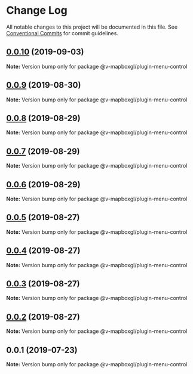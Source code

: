 # Change Log

All notable changes to this project will be documented in this file.
See [Conventional Commits](https://conventionalcommits.org) for commit guidelines.

## [0.0.10](https://github.com/reno-xjb/v-mapboxgl/compare/@v-mapboxgl/plugin-menu-control@0.0.9...@v-mapboxgl/plugin-menu-control@0.0.10) (2019-09-03)

**Note:** Version bump only for package @v-mapboxgl/plugin-menu-control





## [0.0.9](https://github.com/reno-xjb/v-mapboxgl/compare/@v-mapboxgl/plugin-menu-control@0.0.8...@v-mapboxgl/plugin-menu-control@0.0.9) (2019-08-30)

**Note:** Version bump only for package @v-mapboxgl/plugin-menu-control





## [0.0.8](https://github.com/reno-xjb/v-mapboxgl/compare/@v-mapboxgl/plugin-menu-control@0.0.7...@v-mapboxgl/plugin-menu-control@0.0.8) (2019-08-29)

**Note:** Version bump only for package @v-mapboxgl/plugin-menu-control





## [0.0.7](https://github.com/reno-xjb/v-mapboxgl/compare/@v-mapboxgl/plugin-menu-control@0.0.6...@v-mapboxgl/plugin-menu-control@0.0.7) (2019-08-29)

**Note:** Version bump only for package @v-mapboxgl/plugin-menu-control





## [0.0.6](https://github.com/reno-xjb/v-mapboxgl/compare/@v-mapboxgl/plugin-menu-control@0.0.4...@v-mapboxgl/plugin-menu-control@0.0.6) (2019-08-29)

**Note:** Version bump only for package @v-mapboxgl/plugin-menu-control





## [0.0.5](https://github.com/reno-xjb/v-mapboxgl/compare/@v-mapboxgl/plugin-menu-control@0.0.4...@v-mapboxgl/plugin-menu-control@0.0.5) (2019-08-27)

**Note:** Version bump only for package @v-mapboxgl/plugin-menu-control





## [0.0.4](https://github.com/reno-xjb/v-mapboxgl/compare/@v-mapboxgl/plugin-menu-control@0.0.3...@v-mapboxgl/plugin-menu-control@0.0.4) (2019-08-27)

**Note:** Version bump only for package @v-mapboxgl/plugin-menu-control





## [0.0.3](https://github.com/reno-xjb/v-mapboxgl/compare/@v-mapboxgl/plugin-menu-control@0.0.2...@v-mapboxgl/plugin-menu-control@0.0.3) (2019-08-27)

**Note:** Version bump only for package @v-mapboxgl/plugin-menu-control





## [0.0.2](https://github.com/reno-xjb/v-mapboxgl/compare/@v-mapboxgl/plugin-menu-control@0.0.1...@v-mapboxgl/plugin-menu-control@0.0.2) (2019-08-27)

**Note:** Version bump only for package @v-mapboxgl/plugin-menu-control





## 0.0.1 (2019-07-23)

**Note:** Version bump only for package @v-mapboxgl/plugin-menu-control
